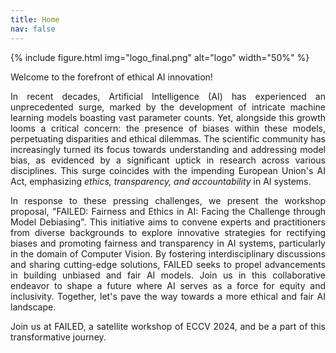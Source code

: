 ```yaml
---
title: Home
nav: false
---
```

{% include figure.html img="logo_final.png" alt="logo" width="50%" %}

<div style="text-align: justify">

Welcome to the forefront of ethical AI innovation! 

In recent decades, Artificial Intelligence (AI) has experienced an unprecedented surge, marked by the development of intricate machine learning models boasting vast parameter counts. Yet, alongside this growth looms a critical concern: the presence of biases within these models, perpetuating disparities and ethical dilemmas. The scientific community has increasingly turned its focus towards understanding and addressing model bias, as evidenced by a significant uptick in research across various disciplines. This surge coincides with the impending European Union's AI Act, emphasizing <i>ethics, transparency, and accountability</i> in AI systems. 

In response to these pressing challenges, we present the workshop proposal, "FAILED: Fairness and Ethics in AI: Facing the Challenge through Model Debiasing". This initiative aims to convene experts and practitioners from diverse backgrounds to explore innovative strategies for rectifying biases and promoting fairness and transparency in AI systems, particularly in the domain of Computer Vision. By fostering interdisciplinary discussions and sharing cutting-edge solutions, FAILED seeks to propel advancements in building unbiased and fair AI models. Join us in this collaborative endeavor to shape a future where AI serves as a force for equity and inclusivity. Together, let's pave the way towards a more ethical and fair AI landscape. 

Join us at FAILED, a satellite workshop of ECCV 2024, and be a part of this transformative journey.
    
</div>
